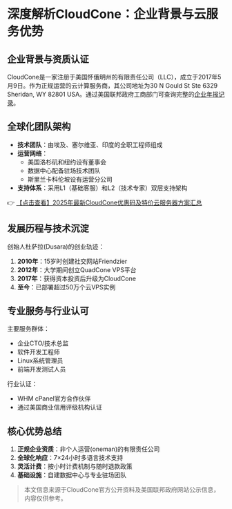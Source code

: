 # 深度解析CloudCone：企业背景与云服务优势

## 企业背景与资质认证
CloudCone是一家注册于美国怀俄明州的有限责任公司（LLC），成立于2017年5月9日。作为正规运营的云计算服务商，其公司地址为30 N Gould St Ste 6329 Sheridan, WY 82801 USA。通过美国联邦政府工商部门可查询完整的[企业年报记录](https://bit.ly/Cloudcone)。

## 全球化团队架构
- **技术团队**：由埃及、塞尔维亚、印度的全职工程师组成
- **运营网络**：
  - 美国洛杉矶和纽约设有董事会
  - 数据中心配备驻场技术团队
  - 斯里兰卡科伦坡设有运营分公司
- **支持体系**：采用L1（基础客服）和L2（技术专家）双层支持架构

👉 [【点击查看】2025年最新CloudCone优惠码及特价云服务器方案汇总](https://bit.ly/Cloudcone)

## 发展历程与技术沉淀
创始人杜萨拉(Dusara)的创业轨迹：
1. **2010年**：15岁时创建社交网站Friendzier
2. **2012年**：大学期间创立QuadCone VPS平台
3. **2017年**：获得资本投资后升级为CloudCone
4. **至今**：已部署超过50万个云VPS实例

## 专业服务与行业认可
主要服务群体：
- 企业CTO/技术总监
- 软件开发工程师
- Linux系统管理员
- 前端开发测试人员

行业认证：
- WHM cPanel官方合作伙伴
- 通过美国商业信用评级机构认证

## 核心优势总结
1. **正规企业资质**：非个人运营(oneman)的有限责任公司
2. **全球化响应**：7×24小时多语言技术支持
3. **灵活计费**：按小时计费机制与随时退款政策
4. **基础设施**：自建数据中心与专业驻场团队

> 本文信息来源于CloudCone官方公开资料及美国联邦政府网站公示信息，内容仅供参考。